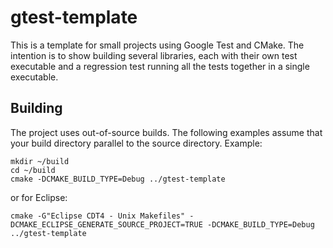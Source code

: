 # gtest-template
This is a template for small projects using Google Test and CMake. The
intention is to show building several libraries, each with their own test
executable and a regression test running all the tests together in a single
executable.

## Building
The project uses out-of-source builds. The following examples assume that your
build directory parallel to the source directory. Example:

```
mkdir ~/build
cd ~/build
cmake -DCMAKE_BUILD_TYPE=Debug ../gtest-template
```

or for Eclipse:

```
cmake -G"Eclipse CDT4 - Unix Makefiles" -DCMAKE_ECLIPSE_GENERATE_SOURCE_PROJECT=TRUE -DCMAKE_BUILD_TYPE=Debug ../gtest-template
```

